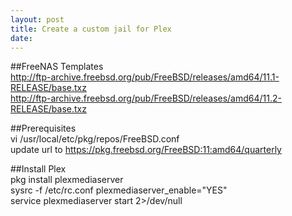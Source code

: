 ```yaml
---
layout: post
title: Create a custom jail for Plex
date:
---
```


##FreeNAS Templates  
http://ftp-archive.freebsd.org/pub/FreeBSD/releases/amd64/11.1-RELEASE/base.txz  
http://ftp-archive.freebsd.org/pub/FreeBSD/releases/amd64/11.2-RELEASE/base.txz  

##Prerequisites  
vi /usr/local/etc/pkg/repos/FreeBSD.conf  
update url to https://pkg.freebsd.org/FreeBSD:11:amd64/quarterly  

##Install Plex  
pkg install plexmediaserver  
sysrc -f /etc/rc.conf plexmediaserver_enable="YES"  
service plexmediaserver start 2>/dev/null  

